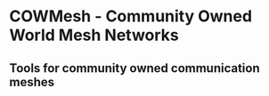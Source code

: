 # COWMesh - Community Owned World Mesh Networks
## Tools for community owned communication meshes
  
